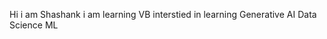Hi i am Shashank 
i am learning VB 
interstied in learning Generative AI Data Science ML 
<!---
shashankmian/shashankmian is a ✨ special ✨ repository because its `README.md` (this file) appears on your GitHub profile.
You can click the Preview link to take a look at your changes.
--->
